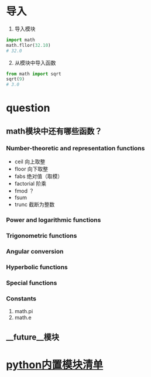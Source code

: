 # 导入
1. 导入模块
``` python
import math
math.fllor(32.10)
# 32.0
````

2. 从模块中导入函数
``` python
from math import sqrt
sqrt(9)
# 3.0
```

# question
## math模块中还有哪些函数？
### Number-theoretic and representation functions
- ceil 向上取整
- floor 向下取整
- fabs 绝对值（取模）
- factorial 阶乘
- fmod ？
- fsum
- trunc 截断为整数
### Power and logarithmic functions
### Trigonometric functions
### Angular conversion
### Hyperbolic functions
### Special functions
### Constants
1. math.pi
2. math.e
## __future__模块

# [python内置模块清单](https://docs.python.org/2.7/py-modindex.html)